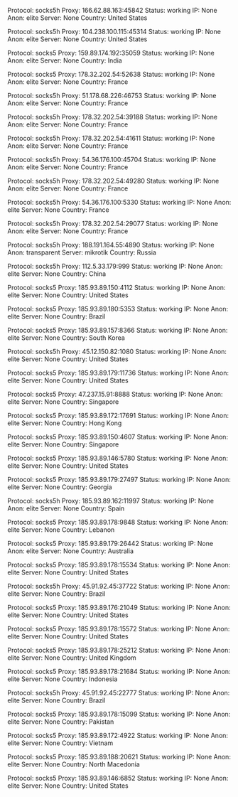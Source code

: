 Protocol: socks5h
Proxy: 166.62.88.163:45842
Status: working
IP: None
Anon: elite
Server: None
Country: United States

Protocol: socks5h
Proxy: 104.238.100.115:45314
Status: working
IP: None
Anon: elite
Server: None
Country: United States

Protocol: socks5
Proxy: 159.89.174.192:35059
Status: working
IP: None
Anon: elite
Server: None
Country: India

Protocol: socks5
Proxy: 178.32.202.54:52638
Status: working
IP: None
Anon: elite
Server: None
Country: France

Protocol: socks5h
Proxy: 51.178.68.226:46753
Status: working
IP: None
Anon: elite
Server: None
Country: France

Protocol: socks5h
Proxy: 178.32.202.54:39188
Status: working
IP: None
Anon: elite
Server: None
Country: France

Protocol: socks5h
Proxy: 178.32.202.54:41611
Status: working
IP: None
Anon: elite
Server: None
Country: France

Protocol: socks5h
Proxy: 54.36.176.100:45704
Status: working
IP: None
Anon: elite
Server: None
Country: France

Protocol: socks5h
Proxy: 178.32.202.54:49280
Status: working
IP: None
Anon: elite
Server: None
Country: France

Protocol: socks5h
Proxy: 54.36.176.100:5330
Status: working
IP: None
Anon: elite
Server: None
Country: France

Protocol: socks5h
Proxy: 178.32.202.54:29077
Status: working
IP: None
Anon: elite
Server: None
Country: France

Protocol: socks5h
Proxy: 188.191.164.55:4890
Status: working
IP: None
Anon: transparent
Server: mikrotik
Country: Russia

Protocol: socks5h
Proxy: 112.5.33.179:999
Status: working
IP: None
Anon: elite
Server: None
Country: China

Protocol: socks5
Proxy: 185.93.89.150:4112
Status: working
IP: None
Anon: elite
Server: None
Country: United States

Protocol: socks5
Proxy: 185.93.89.180:5353
Status: working
IP: None
Anon: elite
Server: None
Country: Brazil

Protocol: socks5
Proxy: 185.93.89.157:8366
Status: working
IP: None
Anon: elite
Server: None
Country: South Korea

Protocol: socks5h
Proxy: 45.12.150.82:1080
Status: working
IP: None
Anon: elite
Server: None
Country: United States

Protocol: socks5
Proxy: 185.93.89.179:11736
Status: working
IP: None
Anon: elite
Server: None
Country: United States

Protocol: socks5
Proxy: 47.237.15.91:8888
Status: working
IP: None
Anon: elite
Server: None
Country: Singapore

Protocol: socks5
Proxy: 185.93.89.172:17691
Status: working
IP: None
Anon: elite
Server: None
Country: Hong Kong

Protocol: socks5
Proxy: 185.93.89.150:4607
Status: working
IP: None
Anon: elite
Server: None
Country: Singapore

Protocol: socks5
Proxy: 185.93.89.146:5780
Status: working
IP: None
Anon: elite
Server: None
Country: United States

Protocol: socks5
Proxy: 185.93.89.179:27497
Status: working
IP: None
Anon: elite
Server: None
Country: Georgia

Protocol: socks5h
Proxy: 185.93.89.162:11997
Status: working
IP: None
Anon: elite
Server: None
Country: Spain

Protocol: socks5
Proxy: 185.93.89.178:9848
Status: working
IP: None
Anon: elite
Server: None
Country: Lebanon

Protocol: socks5
Proxy: 185.93.89.179:26442
Status: working
IP: None
Anon: elite
Server: None
Country: Australia

Protocol: socks5
Proxy: 185.93.89.178:15534
Status: working
IP: None
Anon: elite
Server: None
Country: United States

Protocol: socks5h
Proxy: 45.91.92.45:37722
Status: working
IP: None
Anon: elite
Server: None
Country: Brazil

Protocol: socks5
Proxy: 185.93.89.176:21049
Status: working
IP: None
Anon: elite
Server: None
Country: United States

Protocol: socks5
Proxy: 185.93.89.178:15572
Status: working
IP: None
Anon: elite
Server: None
Country: United States

Protocol: socks5
Proxy: 185.93.89.178:25212
Status: working
IP: None
Anon: elite
Server: None
Country: United Kingdom

Protocol: socks5
Proxy: 185.93.89.178:21684
Status: working
IP: None
Anon: elite
Server: None
Country: Indonesia

Protocol: socks5h
Proxy: 45.91.92.45:22777
Status: working
IP: None
Anon: elite
Server: None
Country: Brazil

Protocol: socks5
Proxy: 185.93.89.178:15099
Status: working
IP: None
Anon: elite
Server: None
Country: Pakistan

Protocol: socks5
Proxy: 185.93.89.172:4922
Status: working
IP: None
Anon: elite
Server: None
Country: Vietnam

Protocol: socks5
Proxy: 185.93.89.188:20621
Status: working
IP: None
Anon: elite
Server: None
Country: North Macedonia

Protocol: socks5
Proxy: 185.93.89.146:6852
Status: working
IP: None
Anon: elite
Server: None
Country: United States

